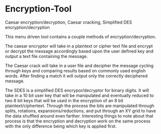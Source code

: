 # Encryption-Tool
Caesar encryption/decryption, Caesar cracking, Simplified DES encryption/decryption

This menu driven tool contains a couple methods of encryption/decryption.

The caesar encryptor will take in a plaintext or cipher text file and encrypt or decrypt the message
accordingly based upon the user defined key and output a text file containing the message.

The Caesar crack will take in a user file and decipher the message cycling through keys and comparing
results based on commonly used english words. After finding a match it will output only the correctly
deciphered message.

The SDES is a simplified DES encrypor/decryptor for binary digits. It will take in a 10 bit user key
that will be manipulated and eventually reduced to two 8 bit keys that will be used in the encryption 
of an 8 bit plaintext/ciphertext. Through the process the bits are manipulated through splits,
rotations, expansions/reductions, and put through an XY grid to have the data shuffled around even 
farther. Interesting things to note about that process is that the encryption and decryption work on 
the same process with the only difference being which key is applied first.
